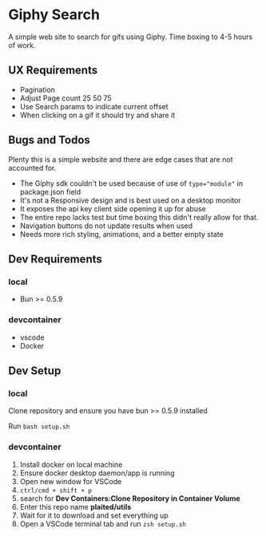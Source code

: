 # Giphy Search

A simple web site to search for gifs using Giphy. Time boxing to 4-5 hours of work.


## UX Requirements
- Pagination
- Adjust Page count 25 50 75 
- Use Search params to indicate current offset
- When clicking on a gif it should try and share it

## Bugs and Todos
 
Plenty this is a simple website and there are edge cases that are not accounted for. 
 
- The Giphy sdk couldn't be used because of use of `type="module"` in package.json field
- It's not a Responsive design and is best used on a desktop monitor
- It exposes the api key client side opening it up for abuse
- The entire repo lacks test but time boxing this didn't really allow for that.
- Navigation buttons do not update results when used
- Needs more rich styling, animations, and a better empty state

## Dev Requirements

### local

- Bun >= 0.5.9

### devcontainer

- vscode
- Docker

## Dev Setup

### local

Clone repository and ensure you have bun >= 0.5.9 installed

Run `bash setup.sh`

### devcontainer

1. Install docker on local machine
2. Ensure docker desktop daemon/app is running
3. Open new window for VSCode
4. `ctrl/cmd + shift + p`
5. search for **Dev Containers:Clone Repository in Container Volume**
6. Enter this repo name **plaited/utils**
7. Wait for it to download and set everything up
8. Open a VSCode terminal tab and run `zsh setup.sh`